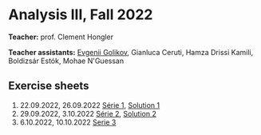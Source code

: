 # Analysis III, Fall 2022

**Teacher:** prof. Clement Hongler

**Teacher assistants:** <u>Evgenii Golikov</u>, Gianluca Ceruti, Hamza Drissi Kamili, Boldizsár Estók, Mohae N'Guessan

## Exercise sheets

1. 22.09.2022, 26.09.2022 [Série 1](/ex1.pdf), [Solution 1](/solution1.pdf)
2. 29.09.2022, 3.10.2022 [Série 2](/ex2.pdf), [Solution 2](/solution2.pdf)
3. 6.10.2022, 10.10.2022 [Serie 3](/ex3.pdf)
